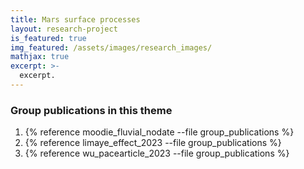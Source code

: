 ```yaml
---
title: Mars surface processes
layout: research-project
is_featured: true
img_featured: /assets/images/research_images/
mathjax: true
excerpt: >-
  excerpt.
---
```






### Group publications in this theme

1. {% reference moodie_fluvial_nodate --file group_publications %}
1. {% reference limaye_effect_2023 --file group_publications %}
1. {% reference wu_pacearticle_2023 --file group_publications %}


